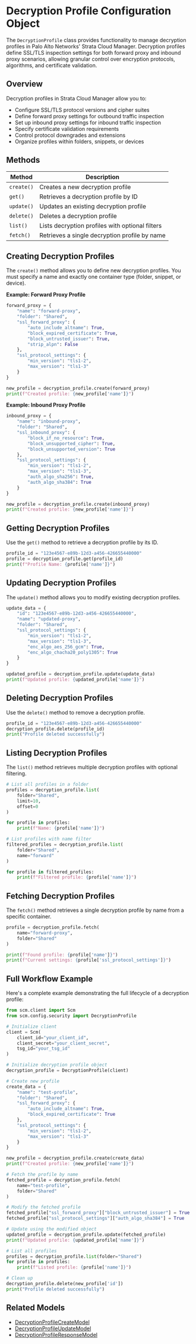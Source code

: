 # Decryption Profile Configuration Object

The `DecryptionProfile` class provides functionality to manage decryption profiles in Palo Alto Networks' Strata Cloud
Manager.
Decryption profiles define SSL/TLS inspection settings for both forward proxy and inbound proxy scenarios, allowing
granular
control over encryption protocols, algorithms, and certificate validation.

## Overview

Decryption profiles in Strata Cloud Manager allow you to:

- Configure SSL/TLS protocol versions and cipher suites
- Define forward proxy settings for outbound traffic inspection
- Set up inbound proxy settings for inbound traffic inspection
- Specify certificate validation requirements
- Control protocol downgrades and extensions
- Organize profiles within folders, snippets, or devices

## Methods

| Method     | Description                                     |
|------------|-------------------------------------------------|
| `create()` | Creates a new decryption profile                |
| `get()`    | Retrieves a decryption profile by ID            |
| `update()` | Updates an existing decryption profile          |
| `delete()` | Deletes a decryption profile                    |
| `list()`   | Lists decryption profiles with optional filters |
| `fetch()`  | Retrieves a single decryption profile by name   |

## Creating Decryption Profiles

The `create()` method allows you to define new decryption profiles. You must specify a name and exactly one container
type
(folder, snippet, or device).

**Example: Forward Proxy Profile**

<div class="termy">

<!-- termynal -->

```python
forward_proxy = {
    "name": "forward-proxy",
    "folder": "Shared",
    "ssl_forward_proxy": {
        "auto_include_altname": True,
        "block_expired_certificate": True,
        "block_untrusted_issuer": True,
        "strip_alpn": False
    },
    "ssl_protocol_settings": {
        "min_version": "tls1-2",
        "max_version": "tls1-3"
    }
}

new_profile = decryption_profile.create(forward_proxy)
print(f"Created profile: {new_profile['name']}")
```

</div>

**Example: Inbound Proxy Profile**

<div class="termy">

<!-- termynal -->

```python
inbound_proxy = {
    "name": "inbound-proxy",
    "folder": "Shared",
    "ssl_inbound_proxy": {
        "block_if_no_resource": True,
        "block_unsupported_cipher": True,
        "block_unsupported_version": True
    },
    "ssl_protocol_settings": {
        "min_version": "tls1-2",
        "max_version": "tls1-3",
        "auth_algo_sha256": True,
        "auth_algo_sha384": True
    }
}

new_profile = decryption_profile.create(inbound_proxy)
print(f"Created profile: {new_profile['name']}")
```

</div>

## Getting Decryption Profiles

Use the `get()` method to retrieve a decryption profile by its ID.

<div class="termy">

<!-- termynal -->

```python
profile_id = "123e4567-e89b-12d3-a456-426655440000"
profile = decryption_profile.get(profile_id)
print(f"Profile Name: {profile['name']}")
```

</div>

## Updating Decryption Profiles

The `update()` method allows you to modify existing decryption profiles.

<div class="termy">

<!-- termynal -->

```python
update_data = {
    "id": "123e4567-e89b-12d3-a456-426655440000",
    "name": "updated-proxy",
    "folder": "Shared",
    "ssl_protocol_settings": {
        "min_version": "tls1-2",
        "max_version": "tls1-3",
        "enc_algo_aes_256_gcm": True,
        "enc_algo_chacha20_poly1305": True
    }
}

updated_profile = decryption_profile.update(update_data)
print(f"Updated profile: {updated_profile['name']}")
```

</div>

## Deleting Decryption Profiles

Use the `delete()` method to remove a decryption profile.

<div class="termy">

<!-- termynal -->

```python
profile_id = "123e4567-e89b-12d3-a456-426655440000"
decryption_profile.delete(profile_id)
print("Profile deleted successfully")
```

</div>

## Listing Decryption Profiles

The `list()` method retrieves multiple decryption profiles with optional filtering.

<div class="termy">

<!-- termynal -->

```python
# List all profiles in a folder
profiles = decryption_profile.list(
    folder="Shared",
    limit=10,
    offset=0
)

for profile in profiles:
    print(f"Name: {profile['name']}")

# List profiles with name filter
filtered_profiles = decryption_profile.list(
    folder="Shared",
    name="forward"
)

for profile in filtered_profiles:
    print(f"Filtered profile: {profile['name']}")
```

</div>

## Fetching Decryption Profiles

The `fetch()` method retrieves a single decryption profile by name from a specific container.

<div class="termy">

<!-- termynal -->

```python
profile = decryption_profile.fetch(
    name="forward-proxy",
    folder="Shared"
)

print(f"Found profile: {profile['name']}")
print(f"Current settings: {profile['ssl_protocol_settings']}")
```

</div>

## Full Workflow Example

Here's a complete example demonstrating the full lifecycle of a decryption profile:

<div class="termy">

<!-- termynal -->

```python
from scm.client import Scm
from scm.config.security import DecryptionProfile

# Initialize client
client = Scm(
    client_id="your_client_id",
    client_secret="your_client_secret",
    tsg_id="your_tsg_id"
)

# Initialize decryption profile object
decryption_profile = DecryptionProfile(client)

# Create new profile
create_data = {
    "name": "test-profile",
    "folder": "Shared",
    "ssl_forward_proxy": {
        "auto_include_altname": True,
        "block_expired_certificate": True
    },
    "ssl_protocol_settings": {
        "min_version": "tls1-2",
        "max_version": "tls1-3"
    }
}

new_profile = decryption_profile.create(create_data)
print(f"Created profile: {new_profile['name']}")

# Fetch the profile by name
fetched_profile = decryption_profile.fetch(
    name="test-profile",
    folder="Shared"
)

# Modify the fetched profile
fetched_profile["ssl_forward_proxy"]["block_untrusted_issuer"] = True
fetched_profile["ssl_protocol_settings"]["auth_algo_sha384"] = True

# Update using the modified object
updated_profile = decryption_profile.update(fetched_profile)
print(f"Updated profile: {updated_profile['name']}")

# List all profiles
profiles = decryption_profile.list(folder="Shared")
for profile in profiles:
    print(f"Listed profile: {profile['name']}")

# Clean up
decryption_profile.delete(new_profile['id'])
print("Profile deleted successfully")
```

</div>

## Related Models

- [DecryptionProfileCreateModel](../../models/security/decryption_profile_models.md#decryptionprofilecreatemodel)
- [DecryptionProfileUpdateModel](../../models/security/decryption_profile_models.md#decryptionprofileupdatemodel)
- [DecryptionProfileResponseModel](../../models/security/decryption_profile_models.md#decryptionprofileresponsemodel)